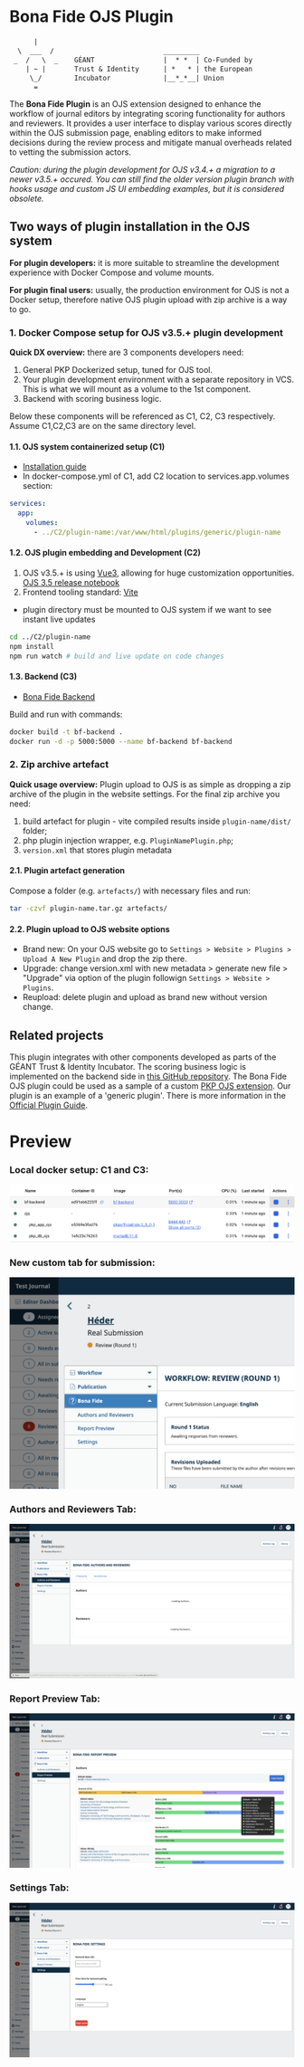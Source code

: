 # Bona Fide OJS Plugin

```
      |
  \  ___  /                           _________
 _  /   \  _    GÉANT                 |  * *  | Co-Funded by
    | ~ |       Trust & Identity      | *   * | the European
     \_/        Incubator             |__*_*__| Union
      =
```

The **Bona Fide Plugin** is an OJS extension designed to enhance the workflow of journal editors by integrating scoring functionality for authors and reviewers. It provides a user interface to display various scores directly within the OJS submission page, enabling editors to make informed decisions during the review process and mitigate manual overheads related to vetting the submission actors.

_Caution: during the plugin development for OJS v3.4.+ a migration to a newer v3.5.+ occured. You can still find the older version plugin branch with hooks usage and custom JS UI embedding examples, but it is considered obsolete._

## Two ways of plugin installation in the OJS system
**For plugin developers:** it is more suitable to streamline the development experience with Docker Compose and volume mounts.

**For plugin final users:** usually, the production environment for OJS is not a Docker setup, therefore native OJS plugin upload with zip archive is a way to go.


### 1. Docker Compose setup for OJS v3.5.+ plugin development

**Quick DX overview:** there are 3 components developers need:
1. General PKP Dockerized setup, tuned for OJS tool.
2. Your plugin development environment with a separate repository in VCS. This is what we will mount as a volume to the 1st component.
3. Backend with scoring business logic.

Below these components will be referenced as C1, C2, C3 respectively. Assume C1,C2,C3 are on the same directory level.

#### 1.1. OJS system containerized setup (C1)
-  [Installation guide](https://github.com/pkp/containers)
- In docker-compose.yml of C1, add C2 location to services.app.volumes section:
```yaml
services:
  app:
    volumes:
      - ../C2/plugin-name:/var/www/html/plugins/generic/plugin-name    # in our case plugin-name is trustScoreUI
```

#### 1.2. OJS plugin embedding and Development (C2)
1. OJS v3.5.+ is using [Vue3](https://vuejs.org/), allowing for huge customization opportunities. [OJS 3.5 release notebook](https://docs.pkp.sfu.ca/dev/release-notebooks/en/3.5-release-notebook)
1. Frontend tooling standard: [Vite](https://vite.dev/)

- plugin directory must be mounted to OJS system if we want to see instant live updates

```bash
cd ../C2/plugin-name
npm install
npm run watch # build and live update on code changes
```

#### 1.3. Backend (C3)
- [Bona Fide Backend](https://github.com/PeterBolha/bona-fide-researcher)

Build and run with commands:
```bash
docker build -t bf-backend .
docker run -d -p 5000:5000 --name bf-backend bf-backend
```

### 2. Zip archive artefact
**Quick usage overview:** Plugin upload to OJS is as simple as dropping a zip archive of the plugin in the website settings. For the final zip archive you need:
1. build artefact for plugin - vite compiled results inside `plugin-name/dist/` folder;
2. php plugin injection wrapper, e.g. `PluginNamePlugin.php`;
3. `version.xml` that stores plugin metadata
#### 2.1. Plugin artefact generation
Compose a folder (e.g. `artefacts/`) with necessary files and run:
```bash
tar -czvf plugin-name.tar.gz artefacts/
```
#### 2.2. Plugin upload to OJS website options
- Brand new: On your OJS website go to `Settings > Website > Plugins > Upload A New Plugin` and drop the zip there.
- Upgrade: change version.xml with new metadata > generate new file > "Upgrade" via option of the plugin followign `Settings > Website > Plugins`.
- Reupload: delete plugin and upload as brand new without version change.

## Related projects
This plugin integrates with other components developed as parts of the GÉANT Trust & Identity Incubator. The scoring business logic is implemented on the backend side in [this GitHub repository](https://github.com/PeterBolha/bona-fide-researcher). The Bona Fide OJS plugin could be used as a sample of a custom [PKP OJS extension](https://docs.pkp.sfu.ca/plugin-inventory/en/). Our plugin is an example of a 'generic plugin'. There is more information in the [Official Plugin Guide](https://docs.pkp.sfu.ca/dev/plugin-guide/en/).

# Preview
### Local docker setup: C1 and C3:
![docker](./docker-preview.png)

### New custom tab for submission:
![plugin](./plugin-preview.png)

### Authors and Reviewers Tab:
![actors](plugin-tab1.png)

### Report Preview Tab:
![actors](plugin-tab2.png)

### Settings Tab:
![actors](plugin-tab3.png)
